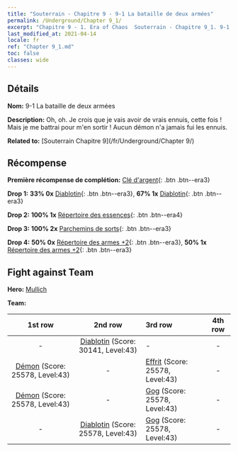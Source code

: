 ```yaml
---
title: "Souterrain - Chapitre 9 - 9-1 La bataille de deux armées"
permalink: /Underground/Chapter 9_1/
excerpt: "Chapitre 9 - 1. Era of Chaos  Souterrain - Chapitre 9_1. 9-1 La bataille de deux armées"
last_modified_at: 2021-04-14
locale: fr
ref: "Chapter 9_1.md"
toc: false
classes: wide
---
```


## Détails

 **Nom:** 9-1 La bataille de deux armées

 **Description:** Oh, oh. Je crois que je vais avoir de vrais ennuis, cette fois ! Mais je me battrai pour m'en sortir ! Aucun démon n'a jamais fui les ennuis.

 **Related to:** [Souterrain Chapitre 9](/fr/Underground/Chapter 9/)

## Récompense

 **Première récompense de complétion:** [Clé d'argent](/fr/Items/con_693/){: .btn .btn--era3}

 **Drop 1:** **33% 0x** [Diablotin](/fr/Items/unt_226/){: .btn .btn--era3}, **67% 1x** [Diablotin](/fr/Items/unt_226/){: .btn .btn--era3}

 **Drop 2:** **100% 1x** [Répertoire des essences](/fr/Items/mat_39/){: .btn .btn--era4}

 **Drop 3:** **100% 2x** [Parchemins de sorts](/fr/Items/con_694/){: .btn .btn--era3}

 **Drop 4:** **50% 0x** [Répertoire des armes +2](/fr/Items/mat_32/){: .btn .btn--era3}, **50% 1x** [Répertoire des armes +2](/fr/Items/mat_32/){: .btn .btn--era3}


## Fight against Team
 **Hero:** [Mullich](/fr/heroes/Mullich/)

 **Team:**


  | 1st row | 2nd row | 3rd row | 4th row |
  |:----:|:----:|:----|:----:|
  | - | [Diablotin](/fr/units/Imp/) (Score: 30141, Level:43)  | - | - |
  | [Démon](/fr/units/Demon/) (Score: 25578, Level:43)  | - | [Effrit](/fr/units/Efreeti/) (Score: 25578, Level:43)  | - |
  | [Démon](/fr/units/Demon/) (Score: 25578, Level:43)  | - | [Gog](/fr/units/Gog/) (Score: 25578, Level:43)  | - |
  | - | [Diablotin](/fr/units/Imp/) (Score: 25578, Level:43)  | [Gog](/fr/units/Gog/) (Score: 25578, Level:43)  | - |


